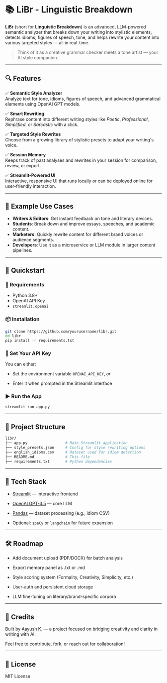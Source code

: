 


# 📚 LiBr - Linguistic Breakdown

**LiBr** (short for **Linguistic Breakdown**) is an advanced, LLM-powered semantic analyzer that breaks down your writing into stylistic elements, detects idioms, figures of speech, tone, and helps rewrite your content into various targeted styles — all in real-time.

> Think of it as a creative grammar checker meets a tone artist — your AI style companion.

---

## 🔍 Features

✅ **Semantic Style Analyzer**  
Analyze text for tone, idioms, figures of speech, and advanced grammatical elements using OpenAI GPT models.

✅ **Smart Rewriting**  
Rephrase content into different writing styles like *Poetic*, *Professional*, *Simplified*, or *Sarcastic* with a click.

✅ **Targeted Style Rewrites**  
Choose from a growing library of stylistic presets to adapt your writing's voice.

✅ **Session Memory**  
Keeps track of past analyses and rewrites in your session for comparison, review, or export.

✅ **Streamlit-Powered UI**  
Interactive, responsive UI that runs locally or can be deployed online for user-friendly interaction.

---

## 🧠 Example Use Cases

- **Writers & Editors**: Get instant feedback on tone and literary devices.
- **Students**: Break down and improve essays, speeches, and academic content.
- **Marketers**: Quickly rewrite content for different brand voices or audience segments.
- **Developers**: Use it as a microservice or LLM module in larger content pipelines.

---

## 🚀 Quickstart

### 🔧 Requirements

- Python 3.8+
- OpenAI API Key
- `streamlit`, `openai`

### 📦 Installation

```bash
git clone https://github.com/yourusername/libr.git
cd libr
pip install -r requirements.txt

```

### 🔑 Set Your API Key

You can either:

-   Set the environment variable `OPENAI_API_KEY`, _or_
    
-   Enter it when prompted in the Streamlit interface
    

### ▶️ Run the App

```bash
streamlit run app.py

```

----------

## 📂 Project Structure

```bash
libr/
├── app.py                 # Main Streamlit application
├── style_presets.json     # Config for style rewriting options
├── english_idioms.csv     # Dataset used for idiom detection
├── README.md              # This file
├── requirements.txt       # Python dependencies

```

----------

## 🧪 Tech Stack

-   [Streamlit](https://streamlit.io) — interactive frontend
    
-   [OpenAI GPT-3.5](https://platform.openai.com) — core LLM
    
-   [Pandas](https://pandas.pydata.org/) — dataset processing (e.g., idiom CSV)
    
-   Optional: `spaCy` or `langchain` for future expansion
    

----------

## 🛠️ Roadmap

-   Add document upload (PDF/DOCX) for batch analysis
    
-   Export memory panel as .txt or .md
    
-   Style scoring system (Formality, Creativity, Simplicity, etc.)
    
-   User-auth and persistent cloud storage
    
-   LLM fine-tuning on literary/brand-specific corpora
    

----------

## 🙌 Credits

Built by [Aayush K.](https://github.com/yushowcase)  — a project focused on bridging creativity and clarity in writing with AI.

Feel free to contribute, fork, or reach out for collaboration!

----------

## 📄 License

MIT License

